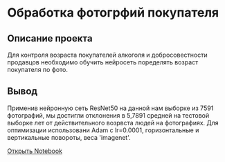 # Обработка фотогрфий покупателя
## Описание проекта
Для контроля возраста покупателей алкоголя и добросовестности продавцов необходимо обучить нейросеть поределять возраст покупателя по фото.
## Вывод
Применив нейронную сеть ResNet50 на данной нам выборке из 7591 фотографий, мы достигли отклонения в 5,7891 средней на тестовой выборке лет от действительного возрвста людей на фотографиях. Для оптимизации использовани Adam с lr=0.0001, горизонтальные и вертикальные повороты, веса 'imagenet'.

[Открыть Notebook](NaN)
